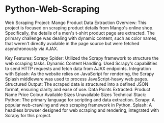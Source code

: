 # Python-Web-Scraping
Web Scraping Project: Mango Product Data Extraction
Overview:
This project is focused on scraping product details from Mango's online shop. Specifically, the details of a men's t-shirt product page are extracted. The primary challenge was dealing with dynamic content, such as color names, that weren't directly available in the page source but were fetched asynchronously via AJAX.

Key Features:
Scrapy Spider: Utilized the Scrapy framework to structure the web scraping tasks.
Dynamic Content Handling: Used Scrapy's capabilities to send HTTP requests and fetch data from AJAX endpoints.
Integration with Splash: As the website relies on JavaScript for rendering, the Scrapy Splash middleware was used to process JavaScript-heavy web pages.
Structured Output: The scraped data is structured into a defined JSON format, ensuring clarity and ease of use.
Data Points Extracted:
Product Name
Price
Colour
Available Sizes
Unavailable Sizes
Technical Stack:
Python: The primary language for scripting and data extraction.
Scrapy: A popular web-crawling and web scraping framework in Python.
Splash: A headless browser designed for web scraping and rendering, integrated with Scrapy for this project.
